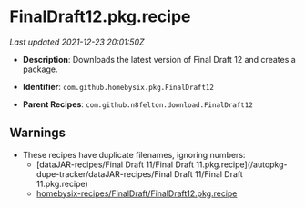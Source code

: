 # FinalDraft12.pkg.recipe

_Last updated 2021-12-23 20:01:50Z_

- **Description**: Downloads the latest version of Final Draft 12 and creates a package.

- **Identifier**: `com.github.homebysix.pkg.FinalDraft12`

- **Parent Recipes**: `com.github.n8felton.download.FinalDraft12`


## Warnings

- These recipes have duplicate filenames, ignoring numbers:
    - [dataJAR-recipes/Final Draft 11/Final Draft 11.pkg.recipe](/autopkg-dupe-tracker/dataJAR-recipes/Final Draft 11/Final Draft 11.pkg.recipe)
    - [homebysix-recipes/FinalDraft/FinalDraft12.pkg.recipe](/autopkg-dupe-tracker/homebysix-recipes/FinalDraft/FinalDraft12.pkg.recipe)